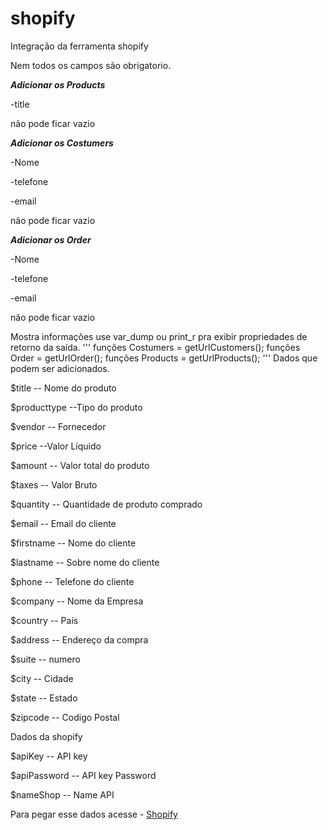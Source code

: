 # shopify

Integração da ferramenta shopify

Nem todos os campos são obrigatorio.

***Adicionar os Products***

-title

não pode ficar vazio

***Adicionar os Costumers***

-Nome

-telefone 

-email 

não pode ficar vazio

***Adicionar os Order***

-Nome

-telefone 

-email 

não pode ficar vazio

Mostra informações use var_dump ou print_r pra exibir propriedades de retorno da saída.
'''
funções Costumers = getUrlCustomers();
funções Order     = getUrlOrder();
funções Products  = getUrlProducts();
'''
Dados que podem ser adicionados.

$title       -- Nome do produto

$producttype --Tipo do produto

$vendor      -- Fornecedor 

$price       --Valor Líquido 

$amount      -- Valor total do produto

$taxes       -- Valor Bruto 

$quantity    -- Quantidade de produto comprado

$email       -- Email do cliente

$firstname   -- Nome do cliente

$lastname    -- Sobre nome do cliente

$phone       -- Telefone do cliente

$company     -- Nome da Empresa

$country     -- País

$address     -- Endereço da compra

$suite       -- numero

$city        -- Cidade

$state       -- Estado

$zipcode     -- Codigo Postal

Dados da shopify

$apiKey       -- API key

$apiPassword  -- API key Password

$nameShop     -- Name API

Para pegar esse dados acesse - [Shopify](https://zicpay-com-br.myshopify.com/admin/apps/private)
